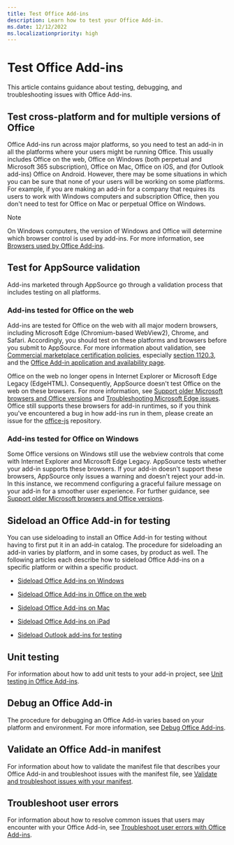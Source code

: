 ```yaml
---
title: Test Office Add-ins
description: Learn how to test your Office Add-in.
ms.date: 12/12/2022
ms.localizationpriority: high
---
```


# Test Office Add-ins

This article contains guidance about testing, debugging, and troubleshooting issues with Office Add-ins.

## Test cross-platform and for multiple versions of Office

Office Add-ins run across major platforms, so you need to test an add-in in all the platforms where your users might be running Office. This usually includes Office on the web, Office on Windows (both perpetual and Microsoft 365 subscription), Office on Mac, Office on iOS, and (for Outlook add-ins) Office on Android. However, there may be some situations in which you can be sure that none of your users will be working on some platforms. For example, if you are making an add-in for a company that requires its users to work with Windows computers and subscription Office, then you don't need to test for Office on Mac or perpetual Office on Windows.

> [!NOTE]
> On Windows computers, the version of Windows and Office will determine which browser control is used by add-ins. For more information, see [Browsers used by Office Add-ins](../concepts/browsers-used-by-office-web-add-ins.md).

## Test for AppSource validation

Add-ins marketed through AppSource go through a validation process that includes testing on all platforms.

### Add-ins tested for Office on the web

Add-ins are tested for Office on the web with all major modern browsers, including Microsoft Edge (Chromium-based WebView2), Chrome, and Safari. Accordingly, you should test on these platforms and browsers before you submit to AppSource. For more information about validation, see [Commercial marketplace certification policies](/legal/marketplace/certification-policies), especially [section 1120.3](/legal/marketplace/certification-policies#11203-functionality), and the [Office Add-in application and availability page](/javascript/api/requirement-sets).

Office on the web no longer opens in Internet Explorer or Microsoft Edge Legacy (EdgeHTML). Consequently, AppSource doesn't test Office on the web on these browsers. For more information, see [Support older Microsoft browsers and Office versions](../develop/support-ie-11.md) and [Troubleshooting Microsoft Edge issues](../concepts/browsers-used-by-office-web-add-ins.md#troubleshoot-microsoft-edge-issues). Office still supports these browsers for add-in runtimes, so if you think you've encountered a bug in how add-ins run in them, please create an issue for the [office-js](https://github.com/OfficeDev/office-js/issues) repository.

### Add-ins tested for Office on Windows

Some Office versions on Windows still use the webview controls that come with Internet Explorer and Microsoft Edge Legacy. AppSource tests whether your add-in supports these browsers. If your add-in doesn't support these browsers, AppSource only issues a warning and doesn't reject your add-in. In this instance, we recommend configuring a graceful failure message on your add-in for a smoother user experience. For further guidance, see [Support older Microsoft browsers and Office versions](../develop/support-ie-11.md).

## Sideload an Office Add-in for testing

You can use sideloading to install an Office Add-in for testing without having to first put it in an add-in catalog. The procedure for sideloading an add-in varies by platform, and in some cases, by product as well. The following articles each describe how to sideload Office Add-ins on a specific platform or within a specific product.

- [Sideload Office Add-ins on Windows](create-a-network-shared-folder-catalog-for-task-pane-and-content-add-ins.md)

- [Sideload Office Add-ins in Office on the web](sideload-office-add-ins-for-testing.md)

- [Sideload Office Add-ins on Mac](sideload-an-office-add-in-on-mac.md)

- [Sideload Office Add-ins on iPad](sideload-an-office-add-in-on-ipad.md)

- [Sideload Outlook add-ins for testing](../outlook/sideload-outlook-add-ins-for-testing.md)

## Unit testing

For information about how to add unit tests to your add-in project, see [Unit testing in Office Add-ins](unit-testing.md).

## Debug an Office Add-in

The procedure for debugging an Office Add-in varies based on your platform and environment. For more information, see [Debug Office Add-ins](debug-add-ins-overview.md).

## Validate an Office Add-in manifest

For information about how to validate the manifest file that describes your Office Add-in and troubleshoot issues with the manifest file, see [Validate and troubleshoot issues with your manifest](troubleshoot-manifest.md).

## Troubleshoot user errors

For information about how to resolve common issues that users may encounter with your Office Add-in, see [Troubleshoot user errors with Office Add-ins](testing-and-troubleshooting.md).
